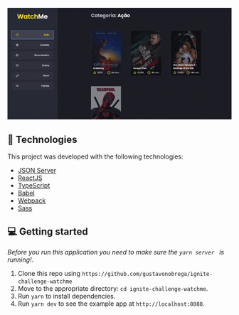 <p align="center">
  <img src="src/assets/watchme.gif">
</p>


## 🚀 Technologies

This project was developed with the following technologies:

- [JSON Server](https://github.com/typicode/json-server)
- [ReactJS](https://reactjs.org/)
- [TypeScript](https://www.typescriptlang.org/)
- [Babel](https://babeljs.io/)
- [Webpack](https://webpack.js.org/)
- [Sass](https://sass-lang.com/)


## 💻  Getting started

_Before you run this application you need to make sure the `yarn server ` is running!_.

1. Clone this repo using `https://github.com/gustavonobrega/ignite-challenge-watchme`
2. Move to the appropriate directory: `cd ignite-challenge-watchme`.<br />
3. Run `yarn` to install dependencies.<br />
4. Run `yarn dev` to see the example app at `http://localhost:8080`.